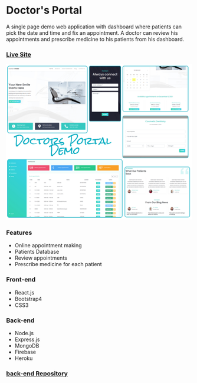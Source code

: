 # Doctor's Portal

A single page demo web application with dashboard where patients can pick the date and time and fix an appointment. A doctor can review his appointments and prescribe medicine to his patients from his dashboard.

### **[Live Site](https://doctors-portal-react.firebaseapp.com/)**

![All Pages](assets/demo.jpeg)

### Features
* Online appointment making
* Patients Database
* Review appointments
* Prescribe medicine for each patient


### Front-end
* React.js
* Bootstrap4
* CSS3

### Back-end
* Node.js
* Express.js
* MongoDB
* Firebase
* Heroku

### **[back-end Repository](https://github.com/Arafat-yousuf/doctors-portal-backend/)**
